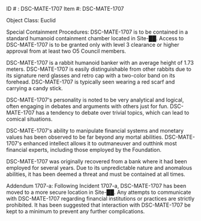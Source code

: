 ID # : DSC-MATE-1707
Item #: DSC-MATE-1707

Object Class: Euclid

Special Containment Procedures: DSC-MATE-1707 is to be contained in a standard humanoid containment chamber located in Site-██. Access to DSC-MATE-1707 is to be granted only with level 3 clearance or higher approval from at least two O5 Council members.

DSC-MATE-1707 is a rabbit humanoid banker with an average height of 1.73 meters. DSC-MATE-1707 is easily distinguishable from other rabbits due to its signature nerd glasses and retro cap with a two-color band on its forehead. DSC-MATE-1707 is typically seen wearing a red scarf and carrying a candy stick.

DSC-MATE-1707's personality is noted to be very analytical and logical, often engaging in debates and arguments with others just for fun. DSC-MATE-1707 has a tendency to debate over trivial topics, which can lead to comical situations.

DSC-MATE-1707's ability to manipulate financial systems and monetary values has been observed to be far beyond any mortal abilities. DSC-MATE-1707's enhanced intellect allows it to outmaneuver and outthink most financial experts, including those employed by the Foundation.

DSC-MATE-1707 was originally recovered from a bank where it had been employed for several years. Due to its unpredictable nature and anomalous abilities, it has been deemed a threat and must be contained at all times.

Addendum 1707-a: Following Incident 1707-a, DSC-MATE-1707 has been moved to a more secure location in Site-██. Any attempts to communicate with DSC-MATE-1707 regarding financial institutions or practices are strictly prohibited. It has been suggested that interaction with DSC-MATE-1707 be kept to a minimum to prevent any further complications.